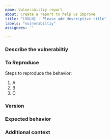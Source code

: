 ```yaml
---
name: Vulnerabiltiy report
about: Create a report to help us improve
title: "[VULN] - Please add descriptive title"
labels: "vulnerabiltiy"
assignees: ''

---
```


### Describe the vulnerabiltiy

<!---A clear and concise description of what the vulnerabiltiy is.--->

### To Reproduce

Steps to reproduce the behavior:

1. A
1. B
1. C

### Version

<!---The release version or commit SHA you're using.--->

<!---Have you tried the latest version?--->

### Expected behavior

<!---A clear and concise description of what you expected to happen.--->

### Additional context

<!---Add any other context about the vulnerabiltiy here.--->
